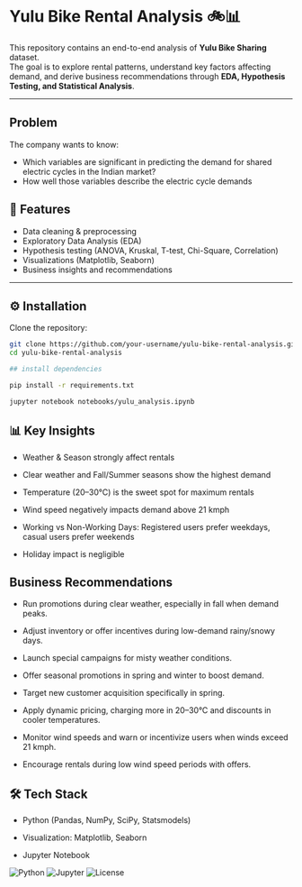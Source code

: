 # Yulu Bike Rental Analysis 🚲📊

This repository contains an end-to-end analysis of **Yulu Bike Sharing** dataset.  
The goal is to explore rental patterns, understand key factors affecting demand, and derive business recommendations through **EDA, Hypothesis Testing, and Statistical Analysis**.

---
## Problem
The company wants to know:

- Which variables are significant in predicting the demand for shared electric cycles in the Indian market?
- How well those variables describe the electric cycle demands

## 📌 Features
- Data cleaning & preprocessing
- Exploratory Data Analysis (EDA)
- Hypothesis testing (ANOVA, Kruskal, T-test, Chi-Square, Correlation)
- Visualizations (Matplotlib, Seaborn)
- Business insights and recommendations

---


## ⚙️ Installation
Clone the repository:
```bash
git clone https://github.com/your-username/yulu-bike-rental-analysis.git
cd yulu-bike-rental-analysis

## install dependencies

pip install -r requirements.txt

jupyter notebook notebooks/yulu_analysis.ipynb

```
## 📊 Key Insights

- Weather & Season strongly affect rentals

- Clear weather and Fall/Summer seasons show the highest demand

- Temperature (20–30°C) is the sweet spot for maximum rentals

- Wind speed negatively impacts demand above 21 kmph

- Working vs Non-Working Days: Registered users prefer weekdays, casual users prefer weekends

- Holiday impact is negligible


## Business Recommendations

- Run promotions during clear weather, especially in fall when demand peaks.

- Adjust inventory or offer incentives during low-demand rainy/snowy days.

- Launch special campaigns for misty weather conditions.

- Offer seasonal promotions in spring and winter to boost demand.

- Target new customer acquisition specifically in spring.

- Apply dynamic pricing, charging more in 20–30°C and discounts in cooler temperatures.

- Monitor wind speeds and warn or incentivize users when winds exceed 21 kmph.

- Encourage rentals during low wind speed periods with offers.


## 🛠️ Tech Stack

- Python (Pandas, NumPy, SciPy, Statsmodels)

- Visualization: Matplotlib, Seaborn

- Jupyter Notebook


![Python](https://img.shields.io/badge/Python-3.11-blue)
![Jupyter](https://img.shields.io/badge/Notebook-Jupyter-orange)
![License](https://img.shields.io/badge/License-MIT-green)
